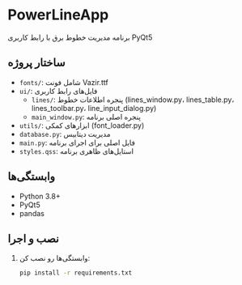 # PowerLineApp
برنامه مدیریت خطوط برق با رابط کاربری PyQt5

## ساختار پروژه
- `fonts/`: شامل فونت Vazir.ttf
- `ui/`: فایل‌های رابط کاربری
  - `lines/`: پنجره اطلاعات خطوط (lines_window.py، lines_table.py، lines_toolbar.py، line_input_dialog.py)
  - `main_window.py`: پنجره اصلی برنامه
- `utils/`: ابزارهای کمکی (font_loader.py)
- `database.py`: مدیریت دیتابیس
- `main.py`: فایل اصلی برای اجرای برنامه
- `styles.qss`: استایل‌های ظاهری برنامه

## وابستگی‌ها
- Python 3.8+
- PyQt5
- pandas

## نصب و اجرا
1. وابستگی‌ها رو نصب کن:
   ```bash
   pip install -r requirements.txt

